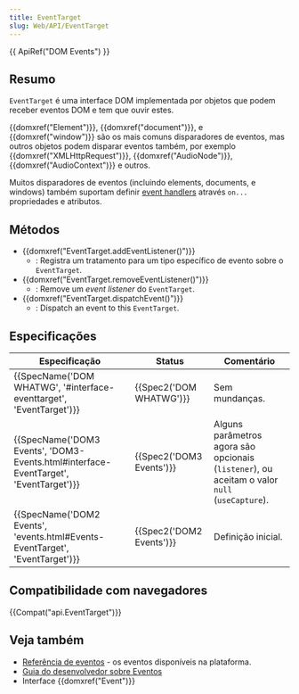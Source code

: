 ```yaml
---
title: EventTarget
slug: Web/API/EventTarget
---
```


{{ ApiRef("DOM Events") }}

## Resumo

`EventTarget` é uma interface DOM implementada por objetos que podem receber eventos DOM e tem que ouvir estes.

{{domxref("Element")}}, {{domxref("document")}}, e {{domxref("window")}} são os mais comuns disparadores de eventos, mas outros objetos podem disparar eventos também, por exemplo {{domxref("XMLHttpRequest")}}, {{domxref("AudioNode")}}, {{domxref("AudioContext")}} e outros.

Muitos disparadores de eventos (incluindo elements, documents, e windows) também suportam definir [event handlers](/pt-BR/docs/Web/Guide/DOM/Events/Event_handlers) através `on...` propriedades e atributos.

## Métodos

- {{domxref("EventTarget.addEventListener()")}}
  - : Registra um tratamento para um tipo específico de evento sobre o `EventTarget`.
- {{domxref("EventTarget.removeEventListener()")}}
  - : Remove um _event listener_ do `EventTarget`.
- {{domxref("EventTarget.dispatchEvent()")}}
  - : Dispatch an event to this `EventTarget`.

## Especificações

| Especificação                                                                                                    | Status                           | Comentário                                                                                    |
| ---------------------------------------------------------------------------------------------------------------- | -------------------------------- | --------------------------------------------------------------------------------------------- |
| {{SpecName('DOM WHATWG', '#interface-eventtarget', 'EventTarget')}}                         | {{Spec2('DOM WHATWG')}} | Sem mundanças.                                                                                |
| {{SpecName('DOM3 Events', 'DOM3-Events.html#interface-EventTarget', 'EventTarget')}} | {{Spec2('DOM3 Events')}} | Alguns parâmetros agora são opcionais (`listener`), ou aceitam o valor `null` (`useCapture`). |
| {{SpecName('DOM2 Events', 'events.html#Events-EventTarget', 'EventTarget')}}             | {{Spec2('DOM2 Events')}} | Definição inicial.                                                                            |

## Compatibilidade com navegadores

{{Compat("api.EventTarget")}}

## Veja também

- [Referência de eventos](/pt-BR/docs/Web/Reference/Events) - os eventos disponíveis na plataforma.
- [Guia do desenvolvedor sobre Eventos](/pt-BR/docs/Web/Guide/DOM/Events)
- Interface {{domxref("Event")}}

